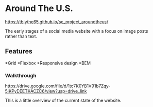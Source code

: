 # Around The U.S.

https://tblythe65.github.io/se_project_aroundtheus/

The early stages of a social media website with a focus on image posts rather than text.

## Features

*Grid
*Flexbox
*Responsive design
*BEM

### Walkthrough

https://drive.google.com/file/d/1tc7K0YB1V91b7Zqy-5iKPyDEETKACZC6/view?usp=drive_link

This is a little overview of the current state of the website.
